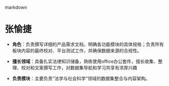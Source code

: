 markdown
# 张愉捷
- **角色**：负责撰写详细的产品需求文档，明确各功能模块的具体规格；负责所有板块内容的最终校对、平台测试工作，并确保数据来源的合规性。
- **擅长领域**：具备扎实法律知识储备，熟练使用office办公套件，擅长收集、整理、校对和文案撰写工作，对数据集导航和学习共享有浓厚兴趣

- **负责模块**：主要负责“法学与社会科学”领域的数据集整合与内容架构。
